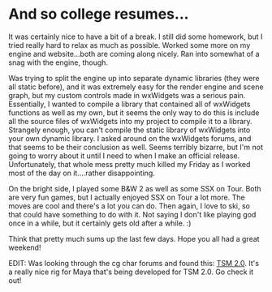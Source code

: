 # And so college resumes...

It was certainly nice to have a bit of a break. I still did some homework, but I tried really hard to relax as much as possible. Worked some more on my engine and website...both are coming along nicely. Ran into somewhat of a snag with the engine, though.

Was trying to split the engine up into separate dynamic libraries (they were all static before), and it was extremely easy for the render engine and scene graph, but my custom controls made in wxWidgets was a serious pain. Essentially, I wanted to compile a library that contained all of wxWidgets functions as well as my own, but it seems the only way to do this is include all the source files of wxWidgets into my project to compile it to a library. Strangely enough, you can't compile the static library of wxWidgets into your own dynamic library. I asked around on the wxWidgets forums, and that seems to be their conclusion as well. Seems terribly bizarre, but I'm not going to worry about it until I need to when I make an official release. Unfortunately, that whole mess pretty much killed my Friday as I worked most of the day on it....rather disappointing.

On the bright side, I played some B&W 2 as well as some SSX on Tour. Both are very fun games, but I actually enjoyed SSX on Tour a lot more. The moves are cool and there's a lot you can do. Then again, I love to ski, so that could have something to do with it. Not saying I don't like playing god once in a while, but it certainly gets old after a while. :)

Think that pretty much sums up the last few days. Hope you all had a great weekend!

EDIT: Was looking through the cg char forums and found this: [TSM 2.0](http://cgchar.toonstruck.com/forum/index.php?topic=4857.0). It's a really nice rig for Maya that's being developed for TSM 2.0. Go check it out!
